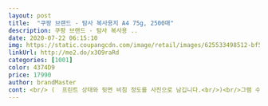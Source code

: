 ```yaml
---
layout: post 
title:  "쿠팡 브랜드 - 탐사 복사용지 A4 75g, 2500매" 
description: 쿠팡 브랜드 - 탐사 복사용 ..
date: 2020-07-22 06:15:10 
img: https://static.coupangcdn.com/image/retail/images/625533498512-bf5a4eac-faea-43d4-8841-17f433e4fd4d.jpg 
linkUrl: http://me2.do/x3O9raRd 
categories: [1001] 
color: 4374D9 
price: 17990 
author: brandMaster 
cont: <br/> (  프린트 상태와 뒷면 비침 정도를 사진으로 남깁니다.<br/>)<br/>그램 수가 높을 수록 종이가 도톰합니다.<br/><br/>1000매 기준 500원 이하 차이(구입 당시 기준)라면<br/>250장씩 들어 있고 한두달 사용 할수 있겠어요.<br/> 프린트를 워낙 많이 해서 그 정도 사용하면 딱 알맞게 사용 하드라구요.<br/> ㅎ<br/>5g 찔끔 차이나서 그런겁니까ㅇㅁㅇ?<br/>70그람은 얇아서 자꾸 걸리더라구여.<br/> 80그람은 좋긴한데 굳이 그렇게는 필요 없고 75그람으로도 프린트 아주 잘 됩니다<br/>75g도 있고, 80g도 있는 걸... <br/><br/>75g이 비교적 얇긴해도<br/>75그람이 출력 하는데 적당하고 걸리지 않고 가성비 좋은 두께 같습니다요 너무 맘에 드네여 ㅎ구매하셔도 후회는 안 할듯 합니다.<br/><br/>80g 이상 되는 걸 쓰는 게 좋을 것 같습니다.<br/><br/><br/>math academy 를 하기 때문에 복사용지를 많이 사용 합니다 전엔 코스땡땡에서 구매해서 차로 실어서 왔는데요 이젠 사람 많고 복잡복잡 싫어서 안 가기 때문에  인터넷으로 주문하다가 쿠팡에서 복사용지까지 주문을 하게 되었네요.<br/> ㅎ<br/>◆ 2020.<br/>03.<br/>31.<br/> 재구매<br/><br/><br/> 
---
```

 